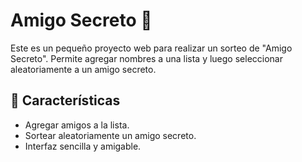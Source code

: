 # Amigo Secreto 🎁

Este es un pequeño proyecto web para realizar un sorteo de "Amigo Secreto". Permite agregar nombres a una lista y luego seleccionar aleatoriamente a un amigo secreto.

## 🚀 Características

- Agregar amigos a la lista.
- Sortear aleatoriamente un amigo secreto.
- Interfaz sencilla y amigable.
